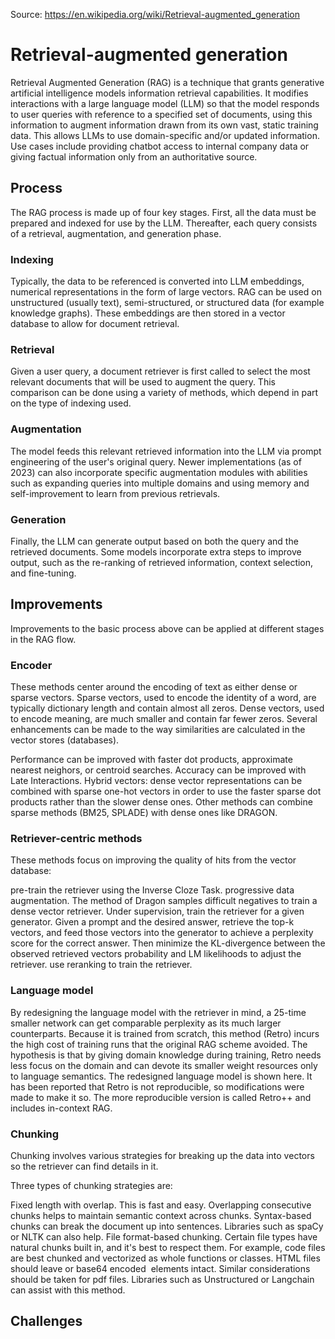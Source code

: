 Source: https://en.wikipedia.org/wiki/Retrieval-augmented_generation

# Retrieval-augmented generation

Retrieval Augmented Generation (RAG) is a technique that grants generative artificial intelligence models information
retrieval capabilities. It modifies interactions with a large language model (LLM) so that the model responds to user
queries with reference to a specified set of documents, using this information to augment information drawn from its own
vast, static training data. This allows LLMs to use domain-specific and/or updated information.
Use cases include providing chatbot access to internal company data or giving factual information only from an
authoritative source.

## Process

The RAG process is made up of four key stages. First, all the data must be prepared and indexed for use by the LLM.
Thereafter, each query consists of a retrieval, augmentation, and generation phase.

### Indexing

Typically, the data to be referenced is converted into LLM embeddings, numerical representations in the form of large
vectors. RAG can be used on unstructured (usually text), semi-structured, or structured data (for example knowledge
graphs). These embeddings are then stored in a vector database to allow for document retrieval.

### Retrieval

Given a user query, a document retriever is first called to select the most relevant documents that will be used to
augment the query. This comparison can be done using a variety of methods, which depend in part on the type of indexing
used.

### Augmentation

The model feeds this relevant retrieved information into the LLM via prompt engineering of the user's original query.
Newer implementations (as of 2023) can also incorporate specific augmentation modules with abilities such as expanding
queries into multiple domains and using memory and self-improvement to learn from previous retrievals.

### Generation

Finally, the LLM can generate output based on both the query and the retrieved documents. Some models incorporate extra
steps to improve output, such as the re-ranking of retrieved information, context selection, and fine-tuning.

## Improvements

Improvements to the basic process above can be applied at different stages in the RAG flow.

### Encoder

These methods center around the encoding of text as either dense or sparse vectors. Sparse vectors, used to encode the
identity of a word, are typically dictionary length and contain almost all zeros. Dense vectors, used to encode meaning,
are much smaller and contain far fewer zeros. Several enhancements can be made to the way similarities are calculated in
the vector stores (databases).

Performance can be improved with faster dot products, approximate nearest neighors, or centroid searches.
Accuracy can be improved with Late Interactions.
Hybrid vectors: dense vector representations can be combined with sparse one-hot vectors in order to use the faster
sparse dot products rather than the slower dense ones. Other methods can combine sparse methods (BM25, SPLADE) with
dense ones like DRAGON.

### Retriever-centric methods

These methods focus on improving the quality of hits from the vector database:

pre-train the retriever using the Inverse Cloze Task.
progressive data augmentation. The method of Dragon samples difficult negatives to train a dense vector retriever.
Under supervision, train the retriever for a given generator. Given a prompt and the desired answer, retrieve the top-k
vectors, and feed those vectors into the generator to achieve a perplexity score for the correct answer. Then minimize
the KL-divergence between the observed retrieved vectors probability and LM likelihoods to adjust the retriever.
use reranking to train the retriever.

### Language model

By redesigning the language model with the retriever in mind, a 25-time smaller network can get comparable perplexity as
its much larger counterparts. Because it is trained from scratch, this method (Retro) incurs the high cost of training
runs that the original RAG scheme avoided. The hypothesis is that by giving domain knowledge during training, Retro
needs less focus on the domain and can devote its smaller weight resources only to language semantics. The redesigned
language model is shown here.
It has been reported that Retro is not reproducible, so modifications were made to make it so. The more reproducible
version is called Retro++ and includes in-context RAG.

### Chunking

Chunking involves various strategies for breaking up the data into vectors so the retriever can find details in it.

Three types of chunking strategies are:

Fixed length with overlap. This is fast and easy. Overlapping consecutive chunks helps to maintain semantic context
across chunks.
Syntax-based chunks can break the document up into sentences. Libraries such as spaCy or NLTK can also help.
File format-based chunking. Certain file types have natural chunks built in, and it's best to respect them. For example,
code files are best chunked and vectorized as whole functions or classes. HTML files should leave <table> or base64
encoded <img> elements intact. Similar considerations should be taken for pdf files. Libraries such as Unstructured or
Langchain can assist with this method.

## Challenges
